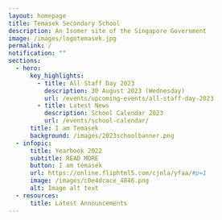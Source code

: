 ```yaml
---
layout: homepage
title: Temasek Secondary School
description: An Isomer site of the Singapore Government
image: /images/logotemasek.jpg
permalink: /
notification: ""
sections:
  - hero:
      key_highlights:
        - title: All Staff Day 2023
          description: 30 August 2023 (Wednesday)
          url: /events/upcoming-events/all-staff-day-2023
        - title: Latest News
          description: School Calendar 2023
          url: /events/school-calendar/
      title: I am Temasek
      background: /images/2023schoolbanner.png
  - infopic:
      title: Yearbook 2022
      subtitle: READ MORE
      button: I am temasek
      url: https://online.fliphtml5.com/cjnla/yfaa/#p=1
      image: /images/c0e4dcace_4846.png
      alt: Image alt text
  - resources:
      title: Latest Announcements
---
```

